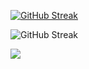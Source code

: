 [![GitHub Streak](https://streak-stats.demolab.com?user=HadiAghandeh&theme=dark&border_radius=0&mode=weekly&background=45%2C080052%2C000000)](https://git.io/streak-stats)

![GitHub Streak](https://github-readme-stats.vercel.app/api/wakatime?username=H11H&api_domain=wakapi.dev&bg_color=1A202C&title_color=2F855A&icon_color=2F855A&text_color=ffffff&custom_title=Week%20Stats&layout=compact)

![](https://wakapi.dev/api/badge/H11H/H11H/interval:30_days?label=last%2030d)
